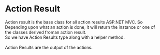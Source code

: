 # Action Result
Action result is the base class for all action results ASP.NET MVC. So Depending upon what an action is done, it will return the instance or one of the classes derived froman action result.<br>
So we have Action Results type along with a helper method.<br><br>
Action Results are the output of the actions.